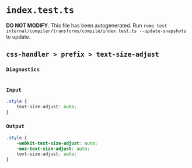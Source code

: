# `index.test.ts`

**DO NOT MODIFY**. This file has been autogenerated. Run `rome test internal/compiler/transforms/compile/index.test.ts --update-snapshots` to update.

## `css-handler > prefix > text-size-adjust`

### `Diagnostics`

```

```

### `Input`

```css
.style {
	text-size-adjust: auto;
}

```

### `Output`

```css
.style {
	-webkit-text-size-adjust: auto;
	-moz-text-size-adjust: auto;
	text-size-adjust: auto;
}

```

